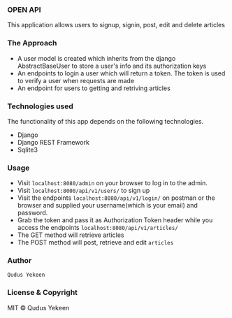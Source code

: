 ### OPEN API
This application allows users to signup, signin, post, edit and delete articles

### The Approach
- A user model is created which inherits from the django AbstractBaseUser to store a user's info and its authorization keys
- An endpoints to login a user which will return a token. The token is used to verify a user when requests are made
- An endpoint for users to getting and retriving articles

### Technologies used
The functionality of this app depends on the following technologies.

- Django
- Django REST Framework
- Sqlite3

### Usage
- Visit `localhost:8080/admin` on your browser to log in to the admin.
- Visit `localhost:8000/api/v1/users/` to sign up
- Visit the endpoints `localhost:8080/api/v1/login/` on postman or the browser and supplied your username(which is your email) and password.
- Grab the token and pass it as Authorization Token header while you access the endpoints `localhost:8080/api/v1/articles/`
- The GET method will retrieve articles
- The POST method will post, retrieve and edit `articles`


### Author
`Qudus Yekeen`

### License & Copyright
MIT © Qudus Yekeen